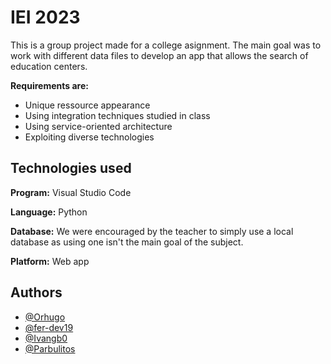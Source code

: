 # IEI 2023

This is a group project made for a college asignment. The main goal was to work with different data files to develop an app that allows the search of education centers.

**Requirements are:**
- Unique ressource appearance
- Using integration techniques studied in class
- Using service-oriented architecture
- Exploiting diverse technologies

## Technologies used

**Program:** Visual Studio Code

**Language:** Python

**Database:** We were encouraged by the teacher to simply use a local database as using one isn't the main goal of the subject.

**Platform:** Web app


## Authors

- [@Orhugo](https://github.com/Orhugo)
- [@fer-dev19](https://www.github.com/fer-dev19)
- [@Ivangb0](https://www.github.com/Ivangb0)
- [@Parbulitos](https://github.com/Parbulitos)
